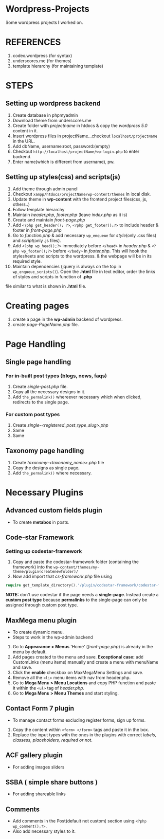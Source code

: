 # Wordpress-Projects
Some wordpress projects I worked on.

# REFERENCES 

1. codex.wordpress (for syntax)
2. underscores.me (for themes)
3. template hierarchy (for maintaining template) 

# STEPS
## Setting up wordpress backend
1. Create database in phpmyadmin
2. Download theme from underscores.me
3. Create folder with *projectname* in htdocs & copy the *wordpress 5.0* content in it.
4. Insert wordpress files in projectName...checkout `localhost/projectName` in the URL.
5. Add dbName, username:root, password:(empty)
6. Checkout `http://localhost/projectName/wp-login.php` to enter backend.
7. Enter name(which is different from username), pw.

## Setting up styles(css) and scripts(js)
1. Add theme through admin panel  
2. Checkout `xampp/htdocs/projectName/wp-content/themes` in local disk.
3. Update theme in **wp-content** with the frontend project files(css, js, others..)
4. Follow template hierarchy
5. Maintain *header.php*, *footer.php* (leave *index.php* as it is)
6. Create and maintain *front-page.php*
7. Add `<?php get_header(); ?>`, `<?php get_footer();?>` to include header & footer in *front-page.php*
8. Go to *function.php* & add necessary `wp_enqueue` for *style*(only .css files) and *script*(only .js files).
9. Add `<?php wp_head();?>` immediately before `</head>` in *header.php* & `<?php wp_footer();?>` before `</body>` in *footer.php*. This will hook the stylesheets and scripts to the wordpress. & the webpage will be in its required style.
10. Maintain dependencies (jquery is always on the top in `wp_enqueue_scripts()`). Open the **.html** file in text editor, order the links of styles and scripts in function of **.php** 

file similar to what is shown in **.html** file.

# Creating pages

1. create a page in the **wp-admin** backend of wordpress.
2. create *page-PageName.php* file.

# Page Handling
## Single page handling
### For in-built post types (blogs, news, faqs)
1. Create *single-post.php* file.
2. Copy all the necessary designs in it.
3. Add `the_permalink()` whereever necessary which when clicked, redirects to the single page.

### For custom post types
1. Create *single-<registered_post_type_slug>.php* 
2. Same
3. Same

## Taxonomy page handling
1. Create *taxonomy-<taxonomy_name>.php* file
2. Copy the designs as single page.
3. Add `the_permalink()` where necessary.


# Necessary Plugins 
## Advanced custom fields plugin
* To create **metabox** in posts.

## Code-star Framework
### Setting up codestar-framework

1. Copy and paste the  codestar-framework folder (containing the framework) into the `wp-content/themes/my-theme/plugin(createnewfolder)/`
2. Now add import that *cs-framework.php* file using
```php
require get_template_directory().'/plugin/codestar-framework/codestar-framework1.0.2/cs-framework.php'
```

**NOTE:** don't use codestar if the page needs a **single-page**. Instead create a **custom post type** because 
**permalinks** to the single-page can only be assigned through custom post type.

## MaxMega menu plugin
* To create dynamic menu.  
* Steps to work in the wp-admin backend
1. Go to **Appearance > Menus** 'Home' (*front-page.php*) is already in the menu by default.
2. Add pages created to the menu and save. 
**Exceptional case:** add CustomLinks (menu items) manually and create a menu with menuName and save.
3. Click the **enable** checkbox on MaxMegaMenu Settings and save.
4. Remove all the `<li>` menu items with nav from header.php.
5. Go to **Mega Menu > Menu Locations** and copy PHP function and paste it within the `<ul>` tag of 
*header.php*.
6. Go to **Mega Menu > Menu Themes** and start styling. 

## Contact Form 7 plugin
* To manage contact forms excluding register forms, sign up forms.  
1. Copy the content within `<form> </form>` tags and paste it in the box.
2. Replace the input types with the ones in the plugins with correct *labels, classess, placeholders, required 
or not*.

## ACF gallery plugin
* For adding images sliders

## SSBA ( simple share buttons )
* For adding shareable links

## Comments
* Add comments in the Post(default not custom) section using `<?php wp_comment();?>`.
* Also add necessary styles to it.
